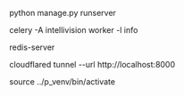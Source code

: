 python manage.py runserver

celery -A intellivision worker -l info

redis-server

cloudflared tunnel --url http://localhost:8000

source ../p_venv/bin/activate
